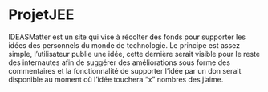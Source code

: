 # ProjetJEE
 IDEASMatter est un site qui vise à récolter des fonds pour supporter les idées des
personnels du monde de technologie.
Le principe est assez simple, l’utilisateur publie une idée, cette dernière serait visible pour le
reste des internautes afin de suggérer des améliorations sous forme des commentaires et la
fonctionnalité de supporter l’idée par un don serait disponible au moment où l’idée touchera
“x” nombres des j’aime.


